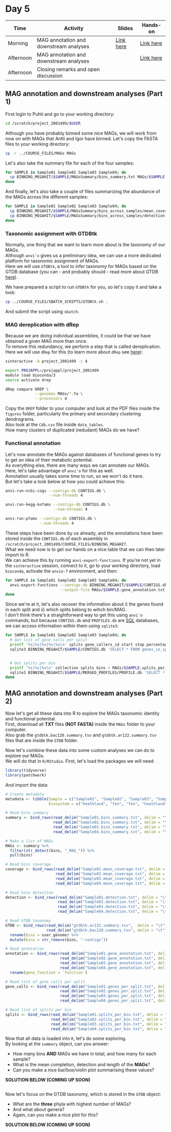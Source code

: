 # Day 5

| Time      | Activity                               | Slides                                                  | Hands-on                                                    |
|-----------|----------------------------------------|---------------------------------------------------------|-------------------------------------------------------------|
| Morning   | MAG annotation and downstream analyses | [Link here](MAG-annotation-and-downstream-analyses.pdf) | [Link here](#MAG-annotation-and-downstream-analyses-part-1) |
| Afternoon | MAG annotation and downstream analyses |                                                         | [Link here](#MAG-annotation-and-downstream-analyses-part-2) |
| Afternoon | Closing remarks and open discussion    |                                                         |                                                             |

## MAG annotation and downstream analyses (Part 1)
First login to Puhti and go to your working directory:

```bash
cd /scratch/project_2001499/$USER
```

Although you have probably binned some nice MAGs, we will work from now on with MAGs that Antti and Igor have binned.
Let's copy the FASTA files to your working directory:

```bash
cp -r ../COURSE_FILES/MAGs MAGs
```

Let's also take the summary file for each of the four samples:

```bash
for SAMPLE in Sample01 Sample02 Sample03 Sample04; do
  cp BINNING_MEGAHIT/$SAMPLE/MAGsSummary/bins_summary.txt MAGs/$SAMPLE.bins_summary.txt
done
```

And finally, let's also take a couple of files summarizing the abundance of the MAGs across the different samples:

```bash
for SAMPLE in Sample01 Sample02 Sample03 Sample04; do
  cp BINNING_MEGAHIT/$SAMPLE/MAGsSummary/bins_across_samples/mean_coverage.txt MAGs/$SAMPLE.mean_coverage.txt
  cp BINNING_MEGAHIT/$SAMPLE/MAGsSummary/bins_across_samples/detection.txt MAGs/$SAMPLE.detection.txt
done
```

### Taxonomic assignment with GTDBtk
Normally, one thing that we want to learn more about is the taxonomy of our MAGs.  
Although `anvi'o` gives us a preliminary idea, we can use a more dedicated platform for taxonomic assignment of MAGs.  
Here we will use `GTDBtk`, a tool to infer taxonomy for MAGs based on the GTDB database (you can - and probably should - read more about GTDB [here](https://gtdb.ecogenomic.org/)).  

We have prepared a script to run `GTDBtk` for you, so let's copy it and take a look:

```bash
cp ../COURSE_FILES/SBATCH_SCRIPTS/GTDBtk.sh .
```

And submit the script using `sbatch`.

### MAG dereplication with dRep
Because we are doing individual assemblies, it could be that we have obtained a given MAG more than once.  
To remove this redundancy, we perform a step that is called dereplication.  
Here we will use `dRep` for this (to learn more about `dRep` see [here](https://drep.readthedocs.io/)):

```bash
sinteractive -A project_2001499 -c 4

export PROJAPPL=/projappl/project_2001499
module load bioconda/3
source activate drep

dRep compare DREP \
             --genomes MAGs/*.fa \
             --processors 4
```

Copy the `DREP` folder to your computer and look at the PDF files inside the `figures` folder, particularly the primary and secondary clustering dendrograms.  
Also look at the `Cdb.csv` file inside `data_tables`.  
How many clusters of duplicated (redudant) MAGs do we have?

### Functional annotation
Let's now annotate the MAGs against databases of functional genes to try to get an idea of their metabolic potential.  
As everything else, there are many ways we can annotate our MAGs.  
Here, let's take advantage of `anvi'o` for this as well.  
Annotation usually takes some time to run, so we won't do it here.  
But let's take a look below at how you could achieve this:

```bash
anvi-run-ncbi-cogs --contigs-db CONTIGS.db \
                   --num-threads 4

anvi-run-kegg-kofams --contigs-db CONTIGS.db \
                     --num-threads 4

anvi-run-pfams --contigs-db CONTIGS.db \
               --num-threads 4
```

These steps have been done by us already, and the annotations have been stored inside the `CONTIGS.db` of each assembly in `/scratch/project_2001499/COURSE_FILES/BINNING_MEGAHIT`.  
What we need now is to get our hands on a nice table that we can then later import to R.  
We can achieve this by running `anvi-export-functions`.
If you're not yet in the `sinteractive` session, connect to it, go to your working directory, load `bioconda`, activate the `anvio-7` environment, and then:

```bash
for SAMPLE in Sample01 Sample02 Sample03 Sample04; do
  anvi-export-functions --contigs-db BINNING_MEGAHIT/$SAMPLE/CONTIGS.db \
                        --output-file MAGs/$SAMPLE.gene_annotation.txt
done
```

Since we're at it, let's also recover the information about i) the genes found in each split and ii) which splits belong to wihch bin/MAG.  
I don't think there's a straightforward way to get this using `anvi'o` commands, but because `CONTIGS.db` and `PROFILES.db` are [SQL](https://en.wikipedia.org/wiki/SQL) databases, we can access information within them using `sqlite3`:

```bash
for SAMPLE in Sample01 Sample02 Sample03 Sample04; do
  # Get list of gene calls per split
  printf '%s|%s|%s|%s|%s\n' splits gene_callers_id start stop percentage > MAGs/$SAMPLE.genes_per_split.txt
  sqlite3 BINNING_MEGAHIT/$SAMPLE/CONTIGS.db 'SELECT * FROM genes_in_splits' >> MAGs/$SAMPLE.genes_per_split.txt


  # Get splits per bin
  printf '%s|%s|%s\n' collection splits bins > MAGs/$SAMPLE.splits_per_bin.txt
  sqlite3 BINNING_MEGAHIT/$SAMPLE/MERGED_PROFILES/PROFILE.db 'SELECT * FROM collections_of_splits' | grep 'MAGs|' >> MAGs/$SAMPLE.splits_per_bin.txt
done
```

## MAG annotation and downstream analyses (Part 2)

Now let's get all these data into R to explore the MAGs taxonomic identity and functional potential.  
First, download all **TXT** files **(NOT FASTA)** inside the `MAGs` folder to your computer.  
Also grab the `gtdbtk.bac120.summary.tsv` and `gtdbtk.ar122.summary.tsv` files that are inside the `GTDB` folder.  

Now let's combine these data into some custom analyses we can do to explore our MAGs.  
We will do that in `R/RStudio`.
First, let's load the packages we will need:

```r
library(tidyverse)
library(patchwork)
```

And import the data:

```r
# Create metadata
metadata <- tibble(Sample = c("Sample01", "Sample02", "Sample03", "Sample04"),
                   Ecosystem = c("heathland", "fen", "fen", "heathland"))

# Read bins summary
summary <- bind_rows(read_delim("Sample01.bins_summary.txt", delim = "\t"),
                     read_delim("Sample02.bins_summary.txt", delim = "\t"),
                     read_delim("Sample03.bins_summary.txt", delim = "\t"),
                     read_delim("Sample04.bins_summary.txt", delim = "\t"))

# Make a list of MAGs
MAGs <- summary %>%
  filter(str_detect(bins, "_MAG_")) %>%
  pull(bins)

# Read bins coverage
coverage <- bind_rows(read_delim("Sample01.mean_coverage.txt", delim = "\t"),
                      read_delim("Sample02.mean_coverage.txt", delim = "\t"),
                      read_delim("Sample03.mean_coverage.txt", delim = "\t"),
                      read_delim("Sample04.mean_coverage.txt", delim = "\t"))

# Read bins detection
detection <- bind_rows(read_delim("Sample01.detection.txt", delim = "\t"),
                       read_delim("Sample02.detection.txt", delim = "\t"),
                       read_delim("Sample03.detection.txt", delim = "\t"),
                       read_delim("Sample04.detection.txt", delim = "\t"))

# Read GTDB taxonomy
GTDB <- bind_rows(read_delim("gtdbtk.ar122.summary.tsv",  delim = "\t") %>% mutate(red_value = as.numeric(red_value)),
                  read_delim("gtdbtk.bac120.summary.tsv", delim = "\t") %>% mutate(red_value = as.numeric(red_value))) %>%
  rename(bins = user_genome) %>%
  mutate(bins = str_remove(bins, "-contigs"))

# Read annotation
annotation <- bind_rows(read_delim("Sample01.gene_annotation.txt", delim = "\t") %>% mutate(Sample = "Sample01"),
                        read_delim("Sample02.gene_annotation.txt", delim = "\t") %>% mutate(Sample = "Sample02"),
                        read_delim("Sample03.gene_annotation.txt", delim = "\t") %>% mutate(Sample = "Sample03"),
                        read_delim("Sample04.gene_annotation.txt", delim = "\t") %>% mutate(Sample = "Sample04")) %>%
  rename(gene_function = `function`)

# Read list of gene calls per split
gene_calls <- bind_rows(read_delim("Sample01.genes_per_split.txt", delim = "|") %>% mutate(Sample = "Sample01"),
                        read_delim("Sample02.genes_per_split.txt", delim = "|") %>% mutate(Sample = "Sample02"),
                        read_delim("Sample03.genes_per_split.txt", delim = "|") %>% mutate(Sample = "Sample03"),
                        read_delim("Sample04.genes_per_split.txt", delim = "|") %>% mutate(Sample = "Sample04"))

# Read list of splits per bin
splits <- bind_rows(read_delim("Sample01.splits_per_bin.txt", delim = "|") %>% mutate(Sample = "Sample01"),
                    read_delim("Sample02.splits_per_bin.txt", delim = "|") %>% mutate(Sample = "Sample02"),
                    read_delim("Sample03.splits_per_bin.txt", delim = "|") %>% mutate(Sample = "Sample03"),
                    read_delim("Sample04.splits_per_bin.txt", delim = "|") %>% mutate(Sample = "Sample04"))
```

Now that all data is loaded into `R`, let's do some exploring.  
By looking at the `summary` object, can you answer:

- How many bins **AND** MAGs we have in total, and how many for each sample?
- What is the mean completion, detection and length of the **MAGs**?
- Can you make a nice bar/box/violin plot summarising these values?

**SOLUTION BELOW (COMING UP SOON)**

```r

```

Now let's focus on the GTDB taxonomy, which is stored in the `GTDB` object:  

- What are the **three** phyla with highest number of MAGs?
- And what about genera?
- Again, can you make a nice plot for this?

**SOLUTION BELOW (COMING UP SOON)**

```r

```
